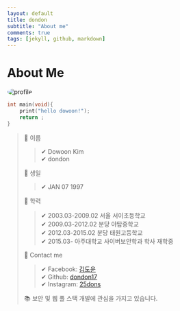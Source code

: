 ```yaml
---
layout: default
title: dondon
subtitle: "About me"
comments: true
tags: [jekyll, github, markdown]
---
```


# About Me

<style>
    img{
        border-radius: 70%;
        align: center;
    }
</style>
![profile](https://github.com/dondon17/dondon17.github.io/blob/master/image/profileimg.jpg?raw=true)

```c  
int main(void){
    print("hello dowoon!");
    return ;
}
```  

> 📌 이름  
>> ✔ Dowoon Kim  
>> ✔ dondon  
>  
> 📌 생일  
>> ✔ JAN 07 1997  
>  
> 📌 학력
>> ✔ 2003.03-2009.02 서울 서이초등학교  
>> ✔ 2009.03-2012.02 분당 야탑중학교  
>> ✔ 2012.03-2015.02 분당 태원고등학교  
>> ✔ 2015.03- 아주대학교 사이버보안학과 학사 재학중
>
> 📌 Contact me
>> ✔ Facebook: [김도운](https://www.facebook.com/25dons)  
>> ✔ Github: [dondon17](https://github.com/dondon17)  
>> ✔ Instagram: [25dons](https://www.instagram.com/25dons/)  
>>  
> 📚 보안 및 웹 풀 스택 개발에 관심을 가지고 있습니다.
